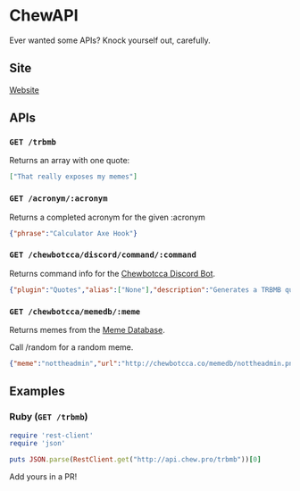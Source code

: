# ChewAPI

Ever wanted some APIs? Knock yourself out, carefully.

## Site

[Website](http://api.chew.pro)

## APIs

### `GET /trbmb`

Returns an array with one quote:

```json
["That really exposes my memes"]
```

### `GET /acronym/:acronym`

Returns a completed acronym for the given :acronym

```json
{"phrase":"Calculator Axe Hook"}
```

### `GET /chewbotcca/discord/command/:command`

Returns command info for the [Chewbotcca Discord Bot](http://github.com/Chewbotcca/Discord).

```json
{"plugin":"Quotes","alias":["None"],"description":"Generates a TRBMB quote. Based on [TRBMB Gen](http://trbmb.chew.pw)","args":"None"}
```

### `GET /chewbotcca/memedb/:meme`

Returns memes from the [Meme Database](http://chewbotcca.co/memedb).

Call /random for a random meme.

```json
{"meme":"nottheadmin","url":"http://chewbotcca.co/memedb/nottheadmin.png"}
```

## Examples

### Ruby (`GET /trbmb`)

```ruby
require 'rest-client'
require 'json'

puts JSON.parse(RestClient.get("http://api.chew.pro/trbmb"))[0]
```

Add yours in a PR!
